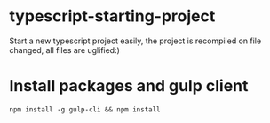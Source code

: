 # typescript-starting-project

Start a new typescript project easily, the project is recompiled on file changed, all files are uglified:)

# Install packages and gulp client
``
npm install -g gulp-cli && npm install
``
